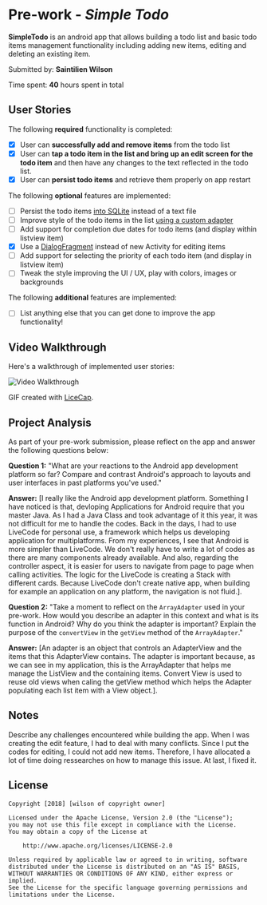 # Pre-work - *Simple Todo*

**SimpleTodo** is an android app that allows building a todo list and basic todo items management functionality including adding new items, editing and deleting an existing item.

Submitted by: **Saintilien Wilson**

Time spent: **40** hours spent in total

## User Stories

The following **required** functionality is completed:

* [X] User can **successfully add and remove items** from the todo list
* [X] User can **tap a todo item in the list and bring up an edit screen for the todo item** and then have any changes to the text reflected in the todo list.
* [X] User can **persist todo items** and retrieve them properly on app restart

The following **optional** features are implemented:

* [ ] Persist the todo items [into SQLite](http://guides.codepath.com/android/Persisting-Data-to-the-Device#sqlite) instead of a text file
* [ ] Improve style of the todo items in the list [using a custom adapter](http://guides.codepath.com/android/Using-an-ArrayAdapter-with-ListView)
* [ ] Add support for completion due dates for todo items (and display within listview item)
* [X] Use a [DialogFragment](http://guides.codepath.com/android/Using-DialogFragment) instead of new Activity for editing items
* [ ] Add support for selecting the priority of each todo item (and display in listview item)
* [ ] Tweak the style improving the UI / UX, play with colors, images or backgrounds

The following **additional** features are implemented:

* [ ] List anything else that you can get done to improve the app functionality!

## Video Walkthrough

Here's a walkthrough of implemented user stories:

<img src='http://i.imgur.com/link/to/your/gif/file.gif' title='Video Walkthrough' width='' alt='Video Walkthrough' />

GIF created with [LiceCap](http://www.cockos.com/licecap/).

## Project Analysis

As part of your pre-work submission, please reflect on the app and answer the following questions below:

**Question 1:** "What are your reactions to the Android app development platform so far? Compare and contrast Android's approach to layouts and user interfaces in past platforms you've used."

**Answer:** [I really like the Android app development platform. Something I have noticed is that, devloping Applications for Android require that you master Java. As I had a Java Class and took advantage of it this year, it was not difficult for me to handle the codes. Back in the days, I had to use LiveCode for personal use, a framework which helps us developing application for multiplatforms. From my experiences, I see that Android is more simpler than LiveCode. We don't really have to write a lot of codes as there are many components already available. And also, regarding the controller aspect, it is easier for users to navigate from page to page when calling activities. The logic for the LiveCode is creating a Stack with different cards. Because LiveCode don't create native app, when building for example an application on any platform, the navigation is not fluid.].

**Question 2:** "Take a moment to reflect on the `ArrayAdapter` used in your pre-work. How would you describe an adapter in this context and what is its function in Android? Why do you think the adapter is important? Explain the purpose of the `convertView` in the `getView` method of the `ArrayAdapter`."

**Answer:** [An adapter is an object that controls an AdapterView and the items that this AdapterView contains. The adapter is important because, as we can see in my application, this is the ArrayAdapter that helps me manage the ListView and the containing items. Convert View is used to reuse old views when caling the getView method which helps the Adapter populating each list item with a View object.].

## Notes

Describe any challenges encountered while building the app.
	When I was creating the edit feature, I had to deal with many conflicts. Since I put the codes for editing, I could not add new items. Therefore, I have allocated a lot of time doing ressearches on how to manage this issue. At last, I fixed it.	
## License

    Copyright [2018] [wilson of copyright owner]

    Licensed under the Apache License, Version 2.0 (the "License");
    you may not use this file except in compliance with the License.
    You may obtain a copy of the License at

        http://www.apache.org/licenses/LICENSE-2.0

    Unless required by applicable law or agreed to in writing, software
    distributed under the License is distributed on an "AS IS" BASIS,
    WITHOUT WARRANTIES OR CONDITIONS OF ANY KIND, either express or implied.
    See the License for the specific language governing permissions and
    limitations under the License.
